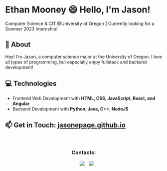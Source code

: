 # Ethan Mooney :smile: Hello, I'm Jason!
Computer Science & CIT @University of Oregon **|** Currently looking for a Summer 2023 Internship!
 
## :raising_hand: About
Hey! I'm Jason, a computer science major at the University of Oregon. I love all types of programming, but especially enjoy fullstack and backend development!

## :computer: Technologies
- Frontend Web Development with **HTML, CSS, JavaScript, React, and Angular**
- Backend Development with **Python, Java, C++, NodeJS**

## :mailbox: Get in Touch: [jasonepage.github.io](https://jasonepage.github.io)

<br>
<h3 align="center"> Contacts: </h3>
<p align="center">
  <div align="center"  class="icons-social" style="margin-left: 10px;">
        <a style="margin-left: 10px;"  target="_blank" href="https://www.linkedin.com/in/jason-page-b244b9233/">
			<img src="https://img.icons8.com/doodle/40/000000/linkedin--v2.png"></a>
        <a style="margin-left: 10px;" target="_blank" href="https://github.com/jasonepage">
		<img src="https://img.icons8.com/doodle/40/000000/github--v1.png"></a>
    </div>
</p>
